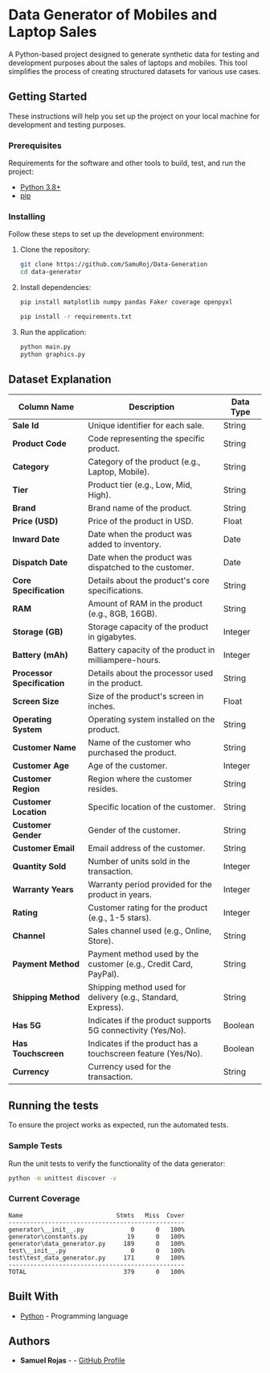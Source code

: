 # Data Generator of Mobiles and Laptop Sales

A Python-based project designed to generate synthetic data for testing and development purposes about the sales of laptops and mobiles. This tool simplifies the process of creating structured datasets for various use cases.

## Getting Started

These instructions will help you set up the project on your local machine for development and testing purposes.

### Prerequisites

Requirements for the software and other tools to build, test, and run the project:  
- [Python 3.8+](https://www.python.org/downloads/)  
- [pip](https://pip.pypa.io/en/stable/installation/)  

### Installing

Follow these steps to set up the development environment:

1. Clone the repository:  
    ```bash
    git clone https://github.com/SamuRoj/Data-Generation
    cd data-generator
    ```

2. Install dependencies:  
    ```bash
    pip install matplotlib numpy pandas Faker coverage openpyxl

    pip install -r requirements.txt
    ```

3. Run the application:  
    ```bash
    python main.py
    python graphics.py
    ```

## Dataset Explanation

| Column Name              | Description                                                                 | Data Type                       |
|--------------------------|-----------------------------------------------------------------------------|----------------------------------|
| **Sale Id**              | Unique identifier for each sale.                                           | String                          |
| **Product Code**         | Code representing the specific product.                                    | String                          |
| **Category**             | Category of the product (e.g., Laptop, Mobile).                           | String                          |
| **Tier**                 | Product tier (e.g., Low, Mid, High).                                      | String                          |
| **Brand**                | Brand name of the product.                                                 | String                          |
| **Price (USD)**          | Price of the product in USD.                                               | Float                           |
| **Inward Date**          | Date when the product was added to inventory.                              | Date                            |
| **Dispatch Date**        | Date when the product was dispatched to the customer.                      | Date                            |
| **Core Specification**   | Details about the product's core specifications.                          | String                          |
| **RAM**                  | Amount of RAM in the product (e.g., 8GB, 16GB).                            | String                          |
| **Storage (GB)**         | Storage capacity of the product in gigabytes.                              | Integer                         |
| **Battery (mAh)**        | Battery capacity of the product in milliampere-hours.                      | Integer                         |
| **Processor Specification** | Details about the processor used in the product.                        | String                          |
| **Screen Size**          | Size of the product's screen in inches.                                    | Float                           |
| **Operating System**     | Operating system installed on the product.                                 | String                          |
| **Customer Name**        | Name of the customer who purchased the product.                           | String                          |
| **Customer Age**         | Age of the customer.                                                       | Integer                         |
| **Customer Region**      | Region where the customer resides.                                         | String                          |
| **Customer Location**    | Specific location of the customer.                                         | String                          |
| **Customer Gender**      | Gender of the customer.                                                    | String                          |
| **Customer Email**       | Email address of the customer.                                             | String                          |
| **Quantity Sold**        | Number of units sold in the transaction.                                   | Integer                         |
| **Warranty Years**       | Warranty period provided for the product in years.                        | Integer                         |
| **Rating**               | Customer rating for the product (e.g., 1-5 stars).                        | Integer                           |
| **Channel**              | Sales channel used (e.g., Online, Store).                                | String                          |
| **Payment Method**       | Payment method used by the customer (e.g., Credit Card, PayPal).           | String                          |
| **Shipping Method**      | Shipping method used for delivery (e.g., Standard, Express).               | String                          |
| **Has 5G**               | Indicates if the product supports 5G connectivity (Yes/No).               | Boolean                         |
| **Has Touchscreen**      | Indicates if the product has a touchscreen feature (Yes/No).               | Boolean                         |
| **Currency**             | Currency used for the transaction.                                         | String                          |


## Running the tests

To ensure the project works as expected, run the automated tests.

### Sample Tests

Run the unit tests to verify the functionality of the data generator:  
```bash
python -m unittest discover -v
```

### Current Coverage

```
Name                          Stmts   Miss  Cover
-------------------------------------------------
generator\__init__.py             0      0   100%
generator\constants.py           19      0   100%
generator\data_generator.py     189      0   100%
test\__init__.py                  0      0   100%
test\test_data_generator.py     171      0   100%
-------------------------------------------------
TOTAL                           379      0   100%
```

## Built With

- [Python](https://www.python.org/) - Programming language  

## Authors

- **Samuel Rojas** - - [GitHub Profile](https://github.com/SamuRoj)

